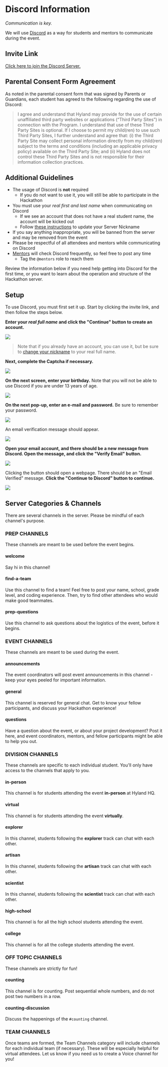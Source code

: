 # Discord Information
_Communication is key._

We will use [Discord](https://discord.com/) as a way for students and mentors to communicate during the event.

## Invite Link
[Click here to join the Discord Server.](https://discord.gg/ah6678uzWA)

## Parental Consent Form Agreement 
As noted in the parental consent form that was signed by Parents or Guardians, each student has agreed to the following regarding the use of Discord: 

>I agree and understand that Hyland may provide for the use of certain unaffiliated third party websites or applications (“Third Party Sites”) in connection with the Program. I understand that use of these Third Party Sites is optional. If I choose to permit my child(ren) to use such Third Party Sites, I further understand and agree that: (i) the Third Party Site may collect personal information directly from my child(ren) subject to the terms and conditions (including an applicable privacy policy) available on the Third Party Site; and (ii) Hyland does not control these Third Party Sites and is not responsible for their information collection practices.

## Additional Guidelines
- The usage of Discord is **not** required
    - If you do not want to use it, you will still be able to participate in the Hackathon
- You must use your _real first and last name_ when communicating on Discord
    - If we see an account that does not have a real student name, the account will be kicked out
    - Follow [these instructions](https://support.discord.com/hc/en-us/articles/219070107-Server-Nicknames) to update your Server Nickname
- If you say anything inappropriate, you will be banned from the server and may be removed from the event
- Please be respectful of all attendees and mentors while communicating on Discord
- [Mentors](DuringTheEvent/Mentors.md) will check Discord frequently, so feel free to post any time
    - Tag the `@mentors` role to reach them

Review the information below if you need help getting into Discord for the first time, or you want to learn about the operation and structure of the Hackathon server.

## Setup
To use Discord, you must first set it up. Start by clicking the invite link, and then follow the steps below.

**Enter your _real full name_ and click the "Continue" button to create an account.**  

![](Assets/JoinDiscordServer.png)

>Note that if you already have an account, you can use it, but be sure to [change your nickname](https://support.discord.com/hc/en-us/articles/219070107-Server-Nicknames) to your real full name.

**Next, complete the Captcha if necessary.**

![](Assets/Captcha.png)

**On the next screen, enter your birthday.** Note that you will not be able to use Discord if you are under 13 years of age.  

![](Assets/Birthday.png)

**On the next pop-up, enter an e-mail and password.** Be sure to remember your password.

![](Assets/EmailAndPassword.png)

An email verification message should appear.  

![](Assets/EmailVerification.png)

**Open your email account, and there should be a new message from Discord. Open the message, and click the "Verify Email" button.**  

![](Assets/VerifyEmailButton.png)

Clicking the button should open a webpage. There should be an "Email Verified" message. **Click the "Continue to Discord" button to continue.**  

![](Assets/EmailVerified.png) 

## Server Categories & Channels
There are several channels in the server. Please be mindful of each channel's purpose.

### PREP CHANNELS
These channels are meant to be used before the event begins.

#### welcome
Say hi in this channel!

#### find-a-team
Use this channel to find a team! Feel free to post your name, school, grade level, and coding experience. Then, try to find other attendees who would make good teammates.

#### prep-questions
Use this channel to ask questions about the logistics of the event, before it begins.

### EVENT CHANNELS
These channels are meant to be used during the event.

#### announcements
The event coordinators will post event announcements in this channel - keep your eyes peeled for important information.

#### general
This channel is reserved for general chat. Get to know your fellow participants, and discuss your Hackathon experience!

#### questions
Have a question about the event, or about your project development? Post it here, and event coordinators, mentors, and fellow participants might be able to help you out.

### DIVISION CHANNELS
These channels are specific to each individual student. You'll only have access to the channels that apply to you.

#### in-person
This channel is for students attending the event **in-person** at Hyland HQ.

#### virtual
This channel is for students attending the event **virtually**.

#### explorer
In this channel, students following the **explorer** track can chat with each other.

#### artisan
In this channel, students following the **artisan** track can chat with each other.

#### scientist
In this channel, students following the **scientist** track can chat with each other.

#### high-school
This channel is for all the high school students attending the event.

#### college
This channel is for all the college students attending the event.

### OFF TOPIC CHANNELS
These channels are strictly for fun!

#### counting
This channel is for counting. Post sequential whole numbers, and do not post two numbers in a row.

#### counting-discussion
Discuss the happenings of the `#counting` channel.

### TEAM CHANNELS
Once teams are formed, the Team Channels category will include channels for each individual team (if necessary). These will be especially helpful for virtual attendees. Let us know if you need us to create a Voice channel for you!
